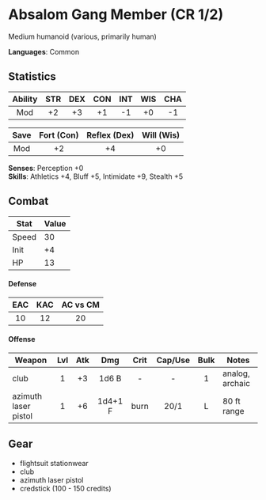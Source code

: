 # Absalom Gang Member (CR 1/2)

Medium humanoid (various, primarily human)

**Languages**: Common

## Statistics

|**Ability**|**STR**|**DEX**|**CON**|**INT**|**WIS**|**CHA**|
| :-------: | :---: | :---: | :---: | :---: | :---: | :---: |
| Mod | +2 | +3 | +1 | -1 | +0 | -1 |

| Save | Fort (Con) | Reflex (Dex) | Will (Wis) |
| :--: | :--------: | :----------: | :--------: |
| Mod | +2 | +4 | +0 |

**Senses**: Perception +0  
**Skills**: Athletics +4, Bluff +5, Intimidate +9, Stealth +5

## Combat

| Stat | Value |
| ---- | ----- |
| Speed | 30 |
| Init | +4 |
| HP | 13 |

#### Defense

| EAC | KAC | AC vs CM |
| :-: | :-: | :------: |
| 10 | 12 | 20 |

#### Offense

| Weapon | Lvl | Atk | Dmg | Crit | Cap/Use | Bulk | Notes |
| ------ | :-: | :-: | :-: | :--: | :-----: | :--: | ----- |
| club | 1 | +3 | 1d6 B | - | - | 1 | analog, archaic |
| azimuth laser pistol | 1 | +6 | 1d4+1 F | burn | 20/1 | L | 80 ft range |

## Gear

- flightsuit stationwear
- club
- azimuth laser pistol
- credstick (100 - 150 credits)
